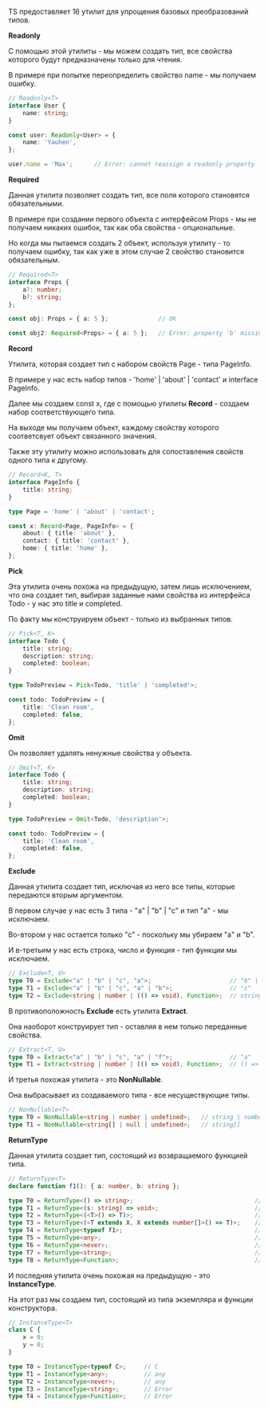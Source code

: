  

TS предоставляет 16 утилит для упрощения базовых преобразований типов.

  

**Readonly**

С помощью этой утилиты - мы можем создать тип, все свойства которого будут предназначены только для чтения.

В примере при попытке переопределить свойство name - мы получаем ошибку.

```TypeScript
// Readonly<T>
interface User {
    name: string;
}

const user: Readonly<User> = {
    name: 'Yauhen',
};

user.name = 'Max';      // Error: cannot reassign a readonly property
```

**Required**

Данная утилита позволяет создать тип, все поля которого становятся обязательными.

В примере при создании первого объекта с интерфейсом Props - мы не получаем никаких ошибок, так как оба свойства - опциональные.

Но когда мы пытаемся создать 2 объект, используя утилиту - то получаем ошибку, так как уже в этом случае 2 свойство становится обязательным.

```TypeScript
// Required<T>
interface Props {
    a?: number;
    b?: string;
};

const obj: Props = { a: 5 };              // OK

const obj2: Required<Props> = { a: 5 };   // Error: property 'b' missing
```

**Record**

Утилита, которая создает тип с набором свойств Page - типа PageInfo.

В примере у нас есть набор типов - 'home' | 'about' | 'contact' и interface PageInfo.

Далее мы создаем const x, где с помощью утилиты **Record** - создаем набор соответствующего типа.

На выходе мы получаем объект, каждому свойству которого соответсвует объект связанного значения.

Также эту утилиту можно использовать для сопоставления свойств одного типа к другому.

```TypeScript
// Record<K, T>
interface PageInfo {
    title: string;
}

type Page = 'home' | 'about' | 'contact';

const x: Record<Page, PageInfo> = {
    about: { title: 'about' },
    contact: { title: 'contact' },
    home: { title: 'home' },
};
```

**Pick**

Эта утилита очень похожа на предыдущую, затем лишь исключением, что она создает тип, выбирая заданные нами свойства из интерфейса Todo - у нас это title и completed.

По факту мы конструируем объект - только из выбранных типов.

```TypeScript
// Pick<T, K>
interface Todo {
    title: string;
    description: string;
    completed: boolean;
}

type TodoPreview = Pick<Todo, 'title' | 'completed'>;

const todo: TodoPreview = {
    title: 'Clean room',
    completed: false,
};
```

**Omit**

Он позволяет удалять ненужные свойства у объекта.

```TypeScript
// Omit<T, K>
interface Todo {
    title: string;
    description: string;
    completed: boolean;
}

type TodoPreview = Omit<Todo, 'description'>;

const todo: TodoPreview = {
    title: 'Clean room',
    completed: false,
};
```

**Exclude**

Данная утилита создает тип, исключая из него все типы, которые передаются вторым аргументом.

В первом случае у нас есть 3 типа - "a" | "b" | "c" и тип "a" - мы исключаем.

Во-втором у нас остается только "c" - поскольку мы убираем "a" и "b".

И в-третьим у нас есть строка, число и функция - тип функции мы исключаем.

```TypeScript
// Exclude<T, U>
type T0 = Exclude<"a" | "b" | "c", "a">;                      // "b" | "c"
type T1 = Exclude<"a" | "b" | "c", "a" | "b">;                // "c"
type T2 = Exclude<string | number | (() => void), Function>;  // string | number
```

В противоположность **Exclude** есть утилита **Extract**.

Она наоборот конструирует тип - оставляя в нем только переданные свойства.

```TypeScript
// Extract<T, U>
type T0 = Extract<"a" | "b" | "c", "a" | "f">;                // "a"
type T1 = Extract<string | number | (() => void), Function>;  // () => void
```

И третья похожая утилита - это **NonNullable**.

Она выбрасывает из создаваемого типа - все несуществующие типы.

```TypeScript
// NonNullable<T>
type T0 = NonNullable<string | number | undefined>;   // string | number
type T1 = NonNullable<string[] | null | undefined>;   // string[]
```

**ReturnType**

Данная утилита создает тип, состоящий из возвращаемого функцией типа.

```TypeScript
// ReturnType<T>
declare function f1(): { a: number, b: string };

type T0 = ReturnType<() => string>;                                  // string
type T1 = ReturnType<(s: string) => void>;                           // void
type T2 = ReturnType<(<T>() => T)>;                                  // {}
type T3 = ReturnType<(<T extends X, X extends number[]>() => T)>;    // number[]
type T4 = ReturnType<typeof f1>;                                     // { a: number, b: string }
type T5 = ReturnType<any>;                                           // any
type T6 = ReturnType<never>;                                         // any
type T7 = ReturnType<string>;                                        // Error
type T8 = ReturnType<Function>;                                      // Error
```

И последняя утилита очень похожая на предыдущую - это **InstanceType**.

На этот раз мы создаем тип, состоящий из типа экземпляра и функции конструктора.

```TypeScript
// InstanceType<T>
class C {
    x = 0;
    y = 0;
}

type T0 = InstanceType<typeof C>;     // C
type T1 = InstanceType<any>;          // any
type T2 = InstanceType<never>;        // any
type T3 = InstanceType<string>;       // Error
type T4 = InstanceType<Function>;     // Error
```
